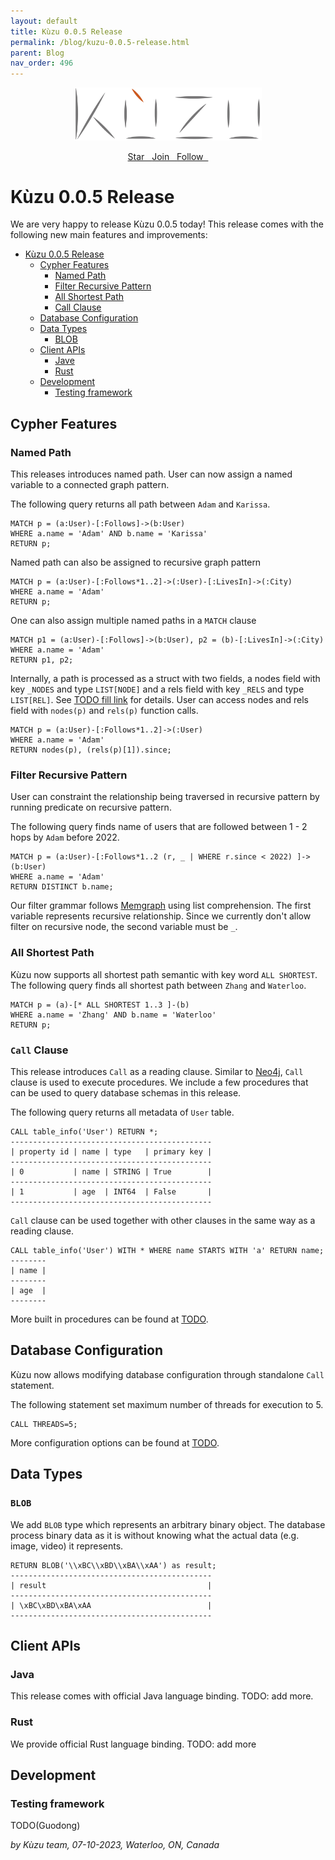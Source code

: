 ```yaml
---
layout: default
title: Kùzu 0.0.5 Release
permalink: /blog/kuzu-0.0.5-release.html
parent: Blog
nav_order: 496
---
```


<p align="center">
  <a href="https://github.com/kuzudb/kuzu"><img src="/img/kuzu-logo.png" width="300"></a>
</p>

<p align="center">
  <a href="https://github.com/kuzudb/kuzu" class="btn fs-5 mb-4 mb-md-0"> Star &nbsp; <i class="fa-brands fa-github"></i></a>
  <a href="https://join.slack.com/t/kuzudb/shared_invite/zt-1w0thj6s7-0bLaU8Sb~4fDMKJ~oejG_g" class="btn fs-5 mb-4 mb-md-0"> Join &nbsp; <i class="fa-brands fa-slack"></i></a>
  <a href="https://twitter.com/kuzudb" class="btn fs-5 mb-4 mb-md-0"> Follow &nbsp; <i class="fa-brands fa-twitter"></i> </a>
</p>

# Kùzu 0.0.5 Release
We are very happy to release Kùzu 0.0.5 today! This release comes with the following new main features and improvements: 

- [Kùzu 0.0.5 Release](#kùzu-005-release)
  - [Cypher Features](#cypher-features)
    - [Named Path](#named-path)
    - [Filter Recursive Pattern](#filter-recursive-pattern)
    - [All Shortest Path](#all-shortest-path)
    - [Call Clause](#call-clause)
  - [Database Configuration](#database-configuration)
  - [Data Types](#data-types)
    - [BLOB](#blob)
  - [Client APIs](#client-apis)
    - [Jave](#java)
    - [Rust](#rust)
  - [Development](#development)
    - [Testing framework](#testing-framework)

## Cypher Features

### Named Path
This releases introduces named path. User can now assign a named variable to a connected graph pattern.

The following query returns all path between `Adam` and `Karissa`.
```
MATCH p = (a:User)-[:Follows]->(b:User) 
WHERE a.name = 'Adam' AND b.name = 'Karissa' 
RETURN p;
```
Named path can also be assigned to recursive graph pattern
```
MATCH p = (a:User)-[:Follows*1..2]->(:User)-[:LivesIn]->(:City) 
WHERE a.name = 'Adam' 
RETURN p;
```
One can also assign multiple named paths in a `MATCH` clause
```
MATCH p1 = (a:User)-[:Follows]->(b:User), p2 = (b)-[:LivesIn]->(:City) 
WHERE a.name = 'Adam' 
RETURN p1, p2;
```
Internally, a path is processed as a struct with two fields, a nodes field with key `_NODES` and type `LIST[NODE]` and a rels field with key `_RELS` and type `LIST[REL]`. See [TODO fill link]() for details. User can access nodes and rels field with `nodes(p)` and `rels(p)` function calls.
```
MATCH p = (a:User)-[:Follows*1..2]->(:User) 
WHERE a.name = 'Adam' 
RETURN nodes(p), (rels(p)[1]).since;
```

### Filter Recursive Pattern
User can constraint the relationship being traversed in recursive pattern by running predicate on recursive pattern.

The following query finds name of users that are followed between 1 - 2 hops by `Adam` before 2022.
```
MATCH p = (a:User)-[:Follows*1..2 (r, _ | WHERE r.since < 2022) ]->(b:User)
WHERE a.name = 'Adam' 
RETURN DISTINCT b.name;
```
Our filter grammar follows [Memgraph](https://memgraph.com/docs/memgraph/reference-guide/built-in-graph-algorithms) using list comprehension. The first variable represents recursive relationship. Since we currently don't allow filter on recursive node, the second variable must be `_`.

### All Shortest Path
Kùzu now supports all shortest path semantic with key word `ALL SHORTEST`. The following query finds all shortest path between `Zhang` and `Waterloo`.
```
MATCH p = (a)-[* ALL SHORTEST 1..3 ]-(b) 
WHERE a.name = 'Zhang' AND b.name = 'Waterloo' 
RETURN p;
```

### `Call` Clause

This release introduces `Call` as a reading clause. Similar to [Neo4j](https://neo4j.com/docs/cypher-manual/current/clauses/call/), `Call` clause is used to execute procedures. We include a few procedures that can be used to query database schemas in this release.

The following query returns all metadata of `User` table.
```
CALL table_info('User') RETURN *;
---------------------------------------------
| property id | name | type   | primary key |
---------------------------------------------
| 0           | name | STRING | True        |
---------------------------------------------
| 1           | age  | INT64  | False       |
---------------------------------------------
```

`Call` clause can be used together with other clauses in the same way as a reading clause.
```
CALL table_info('User') WITH * WHERE name STARTS WITH 'a' RETURN name;
--------
| name |
--------
| age  |
--------
```

More built in procedures can be found at [TODO]().

## Database Configuration

Kùzu now allows modifying database configuration through standalone `Call` statement.

The following statement set maximum number of threads for execution to 5.
```
CALL THREADS=5;
```

More configuration options can be found at [TODO]().

## Data Types

### `BLOB`

We add `BLOB` type which represents an arbitrary binary object. The database process binary data as it is without knowing what the actual data (e.g. image, video) it represents.

```
RETURN BLOB('\\xBC\\xBD\\xBA\\xAA') as result;
---------------------------------------------
| result                                    |
---------------------------------------------
| \xBC\xBD\xBA\xAA                          |
---------------------------------------------
```

## Client APIs

### Java
This release comes with official Java language binding. TODO: add more.

### Rust
We provide official Rust language binding. TODO: add more

## Development

### Testing framework
TODO(Guodong)

*by Kùzu team, 07-10-2023, Waterloo, ON, Canada*
